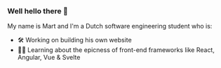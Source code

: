 ### Well hello there 👀
My name is Mart and I'm a Dutch software engineering student who is:

- 🛠️ Working on building his own website
- 👨‍🎓 Learning about the epicness of front-end frameworks like React, Angular, Vue & Svelte

<!-- **martrupert/martrupert** is a ✨ _special_ ✨ repository because its `README.md` (this file) appears on your GitHub profile. -->
